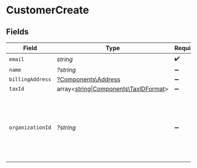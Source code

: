 # CustomerCreate


## Fields

| Field                                                                                              | Type                                                                                               | Required                                                                                           | Description                                                                                        |
| -------------------------------------------------------------------------------------------------- | -------------------------------------------------------------------------------------------------- | -------------------------------------------------------------------------------------------------- | -------------------------------------------------------------------------------------------------- |
| `email`                                                                                            | *string*                                                                                           | :heavy_check_mark:                                                                                 | N/A                                                                                                |
| `name`                                                                                             | *?string*                                                                                          | :heavy_minus_sign:                                                                                 | N/A                                                                                                |
| `billingAddress`                                                                                   | [?Components\Address](../../Models/Components/Address.md)                                          | :heavy_minus_sign:                                                                                 | N/A                                                                                                |
| `taxId`                                                                                            | array<[string\|Components\TaxIDFormat](../../Models/Components/CustomerCreateTaxId.md)>            | :heavy_minus_sign:                                                                                 | N/A                                                                                                |
| `organizationId`                                                                                   | *?string*                                                                                          | :heavy_minus_sign:                                                                                 | The ID of the organization owning the customer. **Required unless you use an organization token.** |